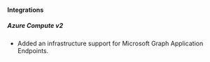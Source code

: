 
#### Integrations

##### Azure Compute v2

- Added an infrastructure support for Microsoft Graph Application Endpoints.
